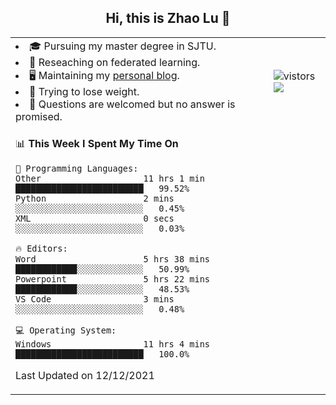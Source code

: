 <h2 align="center"> Hi, this is Zhao Lu 👋</h2>

<table style="overflow:hidden;">
    <tr> 
        <td>
            <li>🎓 Pursuing my master degree in SJTU.</li>
            <li>🌱 Reseaching on federated learning.</li>
            <li>🖥️ Maintaining my <a href="https://ifarewell.xyz">personal blog</a>.</li>
            <li>💪 Trying to lose weight.</li>
            <li>💬 Questions are welcomed but no answer is promised.</li> 
        </td>
        <td>
            <img src="https://visitor-badge.glitch.me/badge?page_id=ifarewell" alt="vistors" />
        <br>
          <img src="https://github-readme-stats.vercel.app/api?username=ifarewell&theme=graywhite&hide=prs,contribs&show_icons=true&hide_border=true&icon_color=CE1D2D&text_color=718096&bg_color=ffffff&hide_title=true" />
        </td>
    </tr>
    <tr>
        <td colspan="2">
            
<!--START_SECTION:waka-->
📊 **This Week I Spent My Time On** 

```text
💬 Programming Languages: 
Other                    11 hrs 1 min        █████████████████████████   99.52% 
Python                   2 mins              ░░░░░░░░░░░░░░░░░░░░░░░░░   0.45% 
XML                      0 secs              ░░░░░░░░░░░░░░░░░░░░░░░░░   0.03%

🔥 Editors: 
Word                     5 hrs 38 mins       ████████████░░░░░░░░░░░░░   50.99% 
Powerpoint               5 hrs 22 mins       ████████████░░░░░░░░░░░░░   48.53% 
VS Code                  3 mins              ░░░░░░░░░░░░░░░░░░░░░░░░░   0.48%

💻 Operating System: 
Windows                  11 hrs 4 mins       █████████████████████████   100.0%

```


 Last Updated on 12/12/2021
<!--END_SECTION:waka-->
            
</td></tr>
</table>

